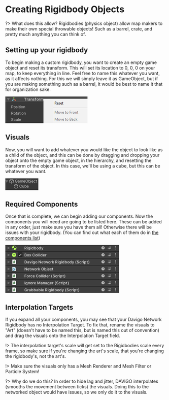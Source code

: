 # Creating Rigidbody Objects

?> What does this allow? Rigidbodies (physics object) allow map makers to make their own special throwable objects! Such as a barrel, crate, and pretty much anything you can think of.

## Setting up your rigidbody

To begin making a custom rigidbody, you want to create an empty game object and reset its transform. This will set its location to 0, 0, 0 on your map, to keep everything in line. Feel free to name this whatever you want, as it affects nothing. For this we will simply leave it as GameObject, but if you are making something such as a barrel, it would be best to name it that for organization sake.

 ![Resetting Transform](_media/rigidbodies/transform-reset.png)

## Visuals

Now, you will want to add whatever you would like the object to look like as a child of the object, and this can be done by dragging and dropping your object onto the empty game object, in the hierarchy, and resetting the transform of the object. In this case, we'll be using a cube, but this can be whatever you want.

 ![Drag Object](_media/rigidbodies/gameobjectdrag.png)

## Required Components

 Once that is complete, we can begin adding our components. Now the components you will need are going to be listed here. These can be added in any order, just make sure you have them all! Otherwise there will be issues with your rigidbody. (You can find out what each of them do in [the components list](components.md))

 ![List of Components](_media/rigidbodies/complist.png)

## Interpolation Targets

 If you expand all your components, you may see that your Davigo Network Rigidbody has no Interpolation Target. To fix that, rename the visuals to "Art" (doesn't have to be named this, but is named this out of convention) and drag the visuals onto the Interpolation Target field.

!> The interpolation target's scale will get set to the Rigidbodies scale every frame, so make sure if you're changing the art's scale, that you're changing the rigidbody's, not the art's.  

!> Make sure the visuals only has a Mesh Renderer and Mesh Filter or Particle System!

?> Why do we do this? In order to hide lag and jitter, DAVIGO interpolates (smooths the movement between ticks) the visuals. Doing this to the networked object would have issues, so we only do it to the visuals.
